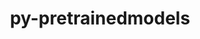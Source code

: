 ---
title: "py-pretrainedmodels"
layout: cache
categories: [package, develop]
meta: {"versions": ["0.7.4"], "compilers": ["apple-clang@=15.0.0", "gcc@=11.4.0"], "oss": ["ubuntu22.04", "ventura"], "platforms": ["darwin", "linux"], "targets": ["aarch64", "x86_64_v3"], "stacks": ["ml-darwin-aarch64-mps", "ml-linux-x86_64-cpu", "ml-linux-x86_64-cuda", "root"], "num_specs": 56, "num_specs_by_stack": {"root": 56, "ml-darwin-aarch64-mps": 10, "ml-linux-x86_64-cpu": 22, "ml-linux-x86_64-cuda": 24}}
spec_details: [{"hash": "wuvgwvdm765d22dgvmmeelltvsgyew5q", "compiler": "apple-clang@=15.0.0", "versions": ["0.7.4"], "os": "ventura", "platform": "darwin", "target": "aarch64", "variants": ["build_system=python_pip"], "stacks": ["root", "ml-darwin-aarch64-mps"], "size": "-", "tarball": "https://binaries.spack.io/develop/build_cache/darwin-ventura-aarch64/apple-clang-15.0.0/py-pretrainedmodels-0.7.4/darwin-ventura-aarch64-apple-clang-15.0.0-py-pretrainedmodels-0.7.4-wuvgwvdm765d22dgvmmeelltvsgyew5q.spack"}, {"hash": "4rxwo3jtucrzdc6imbriaji5mhmbowr2", "compiler": "apple-clang@=15.0.0", "versions": ["0.7.4"], "os": "ventura", "platform": "darwin", "target": "aarch64", "variants": ["build_system=python_pip"], "stacks": ["root", "ml-darwin-aarch64-mps"], "size": "-", "tarball": "https://binaries.spack.io/develop/build_cache/darwin-ventura-aarch64/apple-clang-15.0.0/py-pretrainedmodels-0.7.4/darwin-ventura-aarch64-apple-clang-15.0.0-py-pretrainedmodels-0.7.4-4rxwo3jtucrzdc6imbriaji5mhmbowr2.spack"}, {"hash": "g7gyw5nwcvzxxf2khdhtxqvzcxqz4vnv", "compiler": "apple-clang@=15.0.0", "versions": ["0.7.4"], "os": "ventura", "platform": "darwin", "target": "aarch64", "variants": ["build_system=python_pip"], "stacks": ["root", "ml-darwin-aarch64-mps"], "size": "-", "tarball": "https://binaries.spack.io/develop/build_cache/darwin-ventura-aarch64/apple-clang-15.0.0/py-pretrainedmodels-0.7.4/darwin-ventura-aarch64-apple-clang-15.0.0-py-pretrainedmodels-0.7.4-g7gyw5nwcvzxxf2khdhtxqvzcxqz4vnv.spack"}, {"hash": "3w7txqemj2mbo7haapqjev2zdkdzjkze", "compiler": "apple-clang@=15.0.0", "versions": ["0.7.4"], "os": "ventura", "platform": "darwin", "target": "aarch64", "variants": ["build_system=python_pip"], "stacks": ["root", "ml-darwin-aarch64-mps"], "size": "-", "tarball": "https://binaries.spack.io/develop/build_cache/darwin-ventura-aarch64/apple-clang-15.0.0/py-pretrainedmodels-0.7.4/darwin-ventura-aarch64-apple-clang-15.0.0-py-pretrainedmodels-0.7.4-3w7txqemj2mbo7haapqjev2zdkdzjkze.spack"}, {"hash": "mv2pkn4pnpd2rjne4fujdp3xmr2idnyb", "compiler": "apple-clang@=15.0.0", "versions": ["0.7.4"], "os": "ventura", "platform": "darwin", "target": "aarch64", "variants": ["build_system=python_pip"], "stacks": ["root", "ml-darwin-aarch64-mps"], "size": "-", "tarball": "https://binaries.spack.io/develop/build_cache/darwin-ventura-aarch64/apple-clang-15.0.0/py-pretrainedmodels-0.7.4/darwin-ventura-aarch64-apple-clang-15.0.0-py-pretrainedmodels-0.7.4-mv2pkn4pnpd2rjne4fujdp3xmr2idnyb.spack"}, {"hash": "qlberv7sth5tcc6ewe2boymnkbxrwgrz", "compiler": "apple-clang@=15.0.0", "versions": ["0.7.4"], "os": "ventura", "platform": "darwin", "target": "aarch64", "variants": ["build_system=python_pip"], "stacks": ["root", "ml-darwin-aarch64-mps"], "size": "-", "tarball": "https://binaries.spack.io/develop/build_cache/darwin-ventura-aarch64/apple-clang-15.0.0/py-pretrainedmodels-0.7.4/darwin-ventura-aarch64-apple-clang-15.0.0-py-pretrainedmodels-0.7.4-qlberv7sth5tcc6ewe2boymnkbxrwgrz.spack"}, {"hash": "o6obkuntaztrovxnihr574zdvq2italp", "compiler": "apple-clang@=15.0.0", "versions": ["0.7.4"], "os": "ventura", "platform": "darwin", "target": "aarch64", "variants": ["build_system=python_pip"], "stacks": ["root", "ml-darwin-aarch64-mps"], "size": "-", "tarball": "https://binaries.spack.io/develop/build_cache/darwin-ventura-aarch64/apple-clang-15.0.0/py-pretrainedmodels-0.7.4/darwin-ventura-aarch64-apple-clang-15.0.0-py-pretrainedmodels-0.7.4-o6obkuntaztrovxnihr574zdvq2italp.spack"}, {"hash": "s5aub6wzsuuuysurxzxnnvi4hpjtwno3", "compiler": "apple-clang@=15.0.0", "versions": ["0.7.4"], "os": "ventura", "platform": "darwin", "target": "aarch64", "variants": ["build_system=python_pip"], "stacks": ["root", "ml-darwin-aarch64-mps"], "size": "-", "tarball": "https://binaries.spack.io/develop/build_cache/darwin-ventura-aarch64/apple-clang-15.0.0/py-pretrainedmodels-0.7.4/darwin-ventura-aarch64-apple-clang-15.0.0-py-pretrainedmodels-0.7.4-s5aub6wzsuuuysurxzxnnvi4hpjtwno3.spack"}, {"hash": "2zm6jgfxkv3ghjq6jtriio5j7jq7yv7d", "compiler": "apple-clang@=15.0.0", "versions": ["0.7.4"], "os": "ventura", "platform": "darwin", "target": "aarch64", "variants": ["build_system=python_pip"], "stacks": ["root", "ml-darwin-aarch64-mps"], "size": "-", "tarball": "https://binaries.spack.io/develop/build_cache/darwin-ventura-aarch64/apple-clang-15.0.0/py-pretrainedmodels-0.7.4/darwin-ventura-aarch64-apple-clang-15.0.0-py-pretrainedmodels-0.7.4-2zm6jgfxkv3ghjq6jtriio5j7jq7yv7d.spack"}, {"hash": "il6lygvc3ebzatm5ws2y532q7izbxao2", "compiler": "apple-clang@=15.0.0", "versions": ["0.7.4"], "os": "ventura", "platform": "darwin", "target": "aarch64", "variants": ["build_system=python_pip"], "stacks": ["root", "ml-darwin-aarch64-mps"], "size": "-", "tarball": "https://binaries.spack.io/develop/build_cache/darwin-ventura-aarch64/apple-clang-15.0.0/py-pretrainedmodels-0.7.4/darwin-ventura-aarch64-apple-clang-15.0.0-py-pretrainedmodels-0.7.4-il6lygvc3ebzatm5ws2y532q7izbxao2.spack"}, {"hash": "2i3hjon5sboyehoupdksp2ftzzmrh56d", "compiler": "gcc@=11.4.0", "versions": ["0.7.4"], "os": "ubuntu22.04", "platform": "linux", "target": "x86_64_v3", "variants": ["build_system=python_pip"], "stacks": ["ml-linux-x86_64-cpu", "root"], "size": "-", "tarball": "https://binaries.spack.io/develop/build_cache/linux-ubuntu22.04-x86_64_v3/gcc-11.4.0/py-pretrainedmodels-0.7.4/linux-ubuntu22.04-x86_64_v3-gcc-11.4.0-py-pretrainedmodels-0.7.4-2i3hjon5sboyehoupdksp2ftzzmrh56d.spack"}, {"hash": "3synnu6b7r2doucqctbrbn54bijlsaot", "compiler": "gcc@=11.4.0", "versions": ["0.7.4"], "os": "ubuntu22.04", "platform": "linux", "target": "x86_64_v3", "variants": ["build_system=python_pip"], "stacks": ["ml-linux-x86_64-cpu", "root"], "size": "-", "tarball": "https://binaries.spack.io/develop/build_cache/linux-ubuntu22.04-x86_64_v3/gcc-11.4.0/py-pretrainedmodels-0.7.4/linux-ubuntu22.04-x86_64_v3-gcc-11.4.0-py-pretrainedmodels-0.7.4-3synnu6b7r2doucqctbrbn54bijlsaot.spack"}, {"hash": "7pdz7ggeie3kwvfydwexlt6bncm4i3tp", "compiler": "gcc@=11.4.0", "versions": ["0.7.4"], "os": "ubuntu22.04", "platform": "linux", "target": "x86_64_v3", "variants": ["build_system=python_pip"], "stacks": ["ml-linux-x86_64-cpu", "root"], "size": "-", "tarball": "https://binaries.spack.io/develop/build_cache/linux-ubuntu22.04-x86_64_v3/gcc-11.4.0/py-pretrainedmodels-0.7.4/linux-ubuntu22.04-x86_64_v3-gcc-11.4.0-py-pretrainedmodels-0.7.4-7pdz7ggeie3kwvfydwexlt6bncm4i3tp.spack"}, {"hash": "3pingnroii77dddr2t2dk3zcqnm2jpvo", "compiler": "gcc@=11.4.0", "versions": ["0.7.4"], "os": "ubuntu22.04", "platform": "linux", "target": "x86_64_v3", "variants": ["build_system=python_pip"], "stacks": ["root", "ml-linux-x86_64-cuda"], "size": "-", "tarball": "https://binaries.spack.io/develop/build_cache/linux-ubuntu22.04-x86_64_v3/gcc-11.4.0/py-pretrainedmodels-0.7.4/linux-ubuntu22.04-x86_64_v3-gcc-11.4.0-py-pretrainedmodels-0.7.4-3pingnroii77dddr2t2dk3zcqnm2jpvo.spack"}, {"hash": "c6anqdgiquh4lfoxbhtuj6pm7hpm5zu5", "compiler": "gcc@=11.4.0", "versions": ["0.7.4"], "os": "ubuntu22.04", "platform": "linux", "target": "x86_64_v3", "variants": ["build_system=python_pip"], "stacks": ["root", "ml-linux-x86_64-cuda"], "size": "-", "tarball": "https://binaries.spack.io/develop/build_cache/linux-ubuntu22.04-x86_64_v3/gcc-11.4.0/py-pretrainedmodels-0.7.4/linux-ubuntu22.04-x86_64_v3-gcc-11.4.0-py-pretrainedmodels-0.7.4-c6anqdgiquh4lfoxbhtuj6pm7hpm5zu5.spack"}, {"hash": "kmoth2lr5i6txfmybsefzqysqupykf6v", "compiler": "gcc@=11.4.0", "versions": ["0.7.4"], "os": "ubuntu22.04", "platform": "linux", "target": "x86_64_v3", "variants": ["build_system=python_pip"], "stacks": ["root", "ml-linux-x86_64-cuda"], "size": "-", "tarball": "https://binaries.spack.io/develop/build_cache/linux-ubuntu22.04-x86_64_v3/gcc-11.4.0/py-pretrainedmodels-0.7.4/linux-ubuntu22.04-x86_64_v3-gcc-11.4.0-py-pretrainedmodels-0.7.4-kmoth2lr5i6txfmybsefzqysqupykf6v.spack"}, {"hash": "6nda6jgnl3ttqkmjptskphscm6jjte4x", "compiler": "gcc@=11.4.0", "versions": ["0.7.4"], "os": "ubuntu22.04", "platform": "linux", "target": "x86_64_v3", "variants": ["build_system=python_pip"], "stacks": ["root", "ml-linux-x86_64-cuda"], "size": "-", "tarball": "https://binaries.spack.io/develop/build_cache/linux-ubuntu22.04-x86_64_v3/gcc-11.4.0/py-pretrainedmodels-0.7.4/linux-ubuntu22.04-x86_64_v3-gcc-11.4.0-py-pretrainedmodels-0.7.4-6nda6jgnl3ttqkmjptskphscm6jjte4x.spack"}, {"hash": "kun3awa52njalt2ufp3gj535qartduif", "compiler": "gcc@=11.4.0", "versions": ["0.7.4"], "os": "ubuntu22.04", "platform": "linux", "target": "x86_64_v3", "variants": ["build_system=python_pip"], "stacks": ["root", "ml-linux-x86_64-cuda"], "size": "-", "tarball": "https://binaries.spack.io/develop/build_cache/linux-ubuntu22.04-x86_64_v3/gcc-11.4.0/py-pretrainedmodels-0.7.4/linux-ubuntu22.04-x86_64_v3-gcc-11.4.0-py-pretrainedmodels-0.7.4-kun3awa52njalt2ufp3gj535qartduif.spack"}, {"hash": "juef7wv5clh4evyrkaza3shogiujhjld", "compiler": "gcc@=11.4.0", "versions": ["0.7.4"], "os": "ubuntu22.04", "platform": "linux", "target": "x86_64_v3", "variants": ["build_system=python_pip"], "stacks": ["ml-linux-x86_64-cpu", "root"], "size": "-", "tarball": "https://binaries.spack.io/develop/build_cache/linux-ubuntu22.04-x86_64_v3/gcc-11.4.0/py-pretrainedmodels-0.7.4/linux-ubuntu22.04-x86_64_v3-gcc-11.4.0-py-pretrainedmodels-0.7.4-juef7wv5clh4evyrkaza3shogiujhjld.spack"}, {"hash": "aqhdttkowv4uctcrxo7vclbvdyizjtdb", "compiler": "gcc@=11.4.0", "versions": ["0.7.4"], "os": "ubuntu22.04", "platform": "linux", "target": "x86_64_v3", "variants": ["build_system=python_pip"], "stacks": ["ml-linux-x86_64-cpu", "root"], "size": "-", "tarball": "https://binaries.spack.io/develop/build_cache/linux-ubuntu22.04-x86_64_v3/gcc-11.4.0/py-pretrainedmodels-0.7.4/linux-ubuntu22.04-x86_64_v3-gcc-11.4.0-py-pretrainedmodels-0.7.4-aqhdttkowv4uctcrxo7vclbvdyizjtdb.spack"}, {"hash": "2rymvtqvxqbdjaie6ydjibv5dk42olge", "compiler": "gcc@=11.4.0", "versions": ["0.7.4"], "os": "ubuntu22.04", "platform": "linux", "target": "x86_64_v3", "variants": ["build_system=python_pip"], "stacks": ["ml-linux-x86_64-cpu", "root"], "size": "-", "tarball": "https://binaries.spack.io/develop/build_cache/linux-ubuntu22.04-x86_64_v3/gcc-11.4.0/py-pretrainedmodels-0.7.4/linux-ubuntu22.04-x86_64_v3-gcc-11.4.0-py-pretrainedmodels-0.7.4-2rymvtqvxqbdjaie6ydjibv5dk42olge.spack"}, {"hash": "mzc3r7f6inzvf3ekmuyuzqgyg7msyem6", "compiler": "gcc@=11.4.0", "versions": ["0.7.4"], "os": "ubuntu22.04", "platform": "linux", "target": "x86_64_v3", "variants": ["build_system=python_pip"], "stacks": ["root", "ml-linux-x86_64-cuda"], "size": "-", "tarball": "https://binaries.spack.io/develop/build_cache/linux-ubuntu22.04-x86_64_v3/gcc-11.4.0/py-pretrainedmodels-0.7.4/linux-ubuntu22.04-x86_64_v3-gcc-11.4.0-py-pretrainedmodels-0.7.4-mzc3r7f6inzvf3ekmuyuzqgyg7msyem6.spack"}, {"hash": "fcjo52mlpfkvj6w4o5y7k47tlpm6lfgh", "compiler": "gcc@=11.4.0", "versions": ["0.7.4"], "os": "ubuntu22.04", "platform": "linux", "target": "x86_64_v3", "variants": ["build_system=python_pip"], "stacks": ["root", "ml-linux-x86_64-cuda"], "size": "-", "tarball": "https://binaries.spack.io/develop/build_cache/linux-ubuntu22.04-x86_64_v3/gcc-11.4.0/py-pretrainedmodels-0.7.4/linux-ubuntu22.04-x86_64_v3-gcc-11.4.0-py-pretrainedmodels-0.7.4-fcjo52mlpfkvj6w4o5y7k47tlpm6lfgh.spack"}, {"hash": "jawzrre7f4ophpnjvr2267w67wdbiik4", "compiler": "gcc@=11.4.0", "versions": ["0.7.4"], "os": "ubuntu22.04", "platform": "linux", "target": "x86_64_v3", "variants": ["build_system=python_pip"], "stacks": ["ml-linux-x86_64-cpu", "root"], "size": "-", "tarball": "https://binaries.spack.io/develop/build_cache/linux-ubuntu22.04-x86_64_v3/gcc-11.4.0/py-pretrainedmodels-0.7.4/linux-ubuntu22.04-x86_64_v3-gcc-11.4.0-py-pretrainedmodels-0.7.4-jawzrre7f4ophpnjvr2267w67wdbiik4.spack"}, {"hash": "f6ws5grwaqlsqgxomiv7xxiwwa3kfd7t", "compiler": "gcc@=11.4.0", "versions": ["0.7.4"], "os": "ubuntu22.04", "platform": "linux", "target": "x86_64_v3", "variants": ["build_system=python_pip"], "stacks": ["ml-linux-x86_64-cpu", "root"], "size": "-", "tarball": "https://binaries.spack.io/develop/build_cache/linux-ubuntu22.04-x86_64_v3/gcc-11.4.0/py-pretrainedmodels-0.7.4/linux-ubuntu22.04-x86_64_v3-gcc-11.4.0-py-pretrainedmodels-0.7.4-f6ws5grwaqlsqgxomiv7xxiwwa3kfd7t.spack"}, {"hash": "ougjxoefud4tybuf6rcgheiaep2jixip", "compiler": "gcc@=11.4.0", "versions": ["0.7.4"], "os": "ubuntu22.04", "platform": "linux", "target": "x86_64_v3", "variants": ["build_system=python_pip"], "stacks": ["root", "ml-linux-x86_64-cuda"], "size": "-", "tarball": "https://binaries.spack.io/develop/build_cache/linux-ubuntu22.04-x86_64_v3/gcc-11.4.0/py-pretrainedmodels-0.7.4/linux-ubuntu22.04-x86_64_v3-gcc-11.4.0-py-pretrainedmodels-0.7.4-ougjxoefud4tybuf6rcgheiaep2jixip.spack"}, {"hash": "a3hxnrlcfzkrvt4lsnyddqssa7niie5x", "compiler": "gcc@=11.4.0", "versions": ["0.7.4"], "os": "ubuntu22.04", "platform": "linux", "target": "x86_64_v3", "variants": ["build_system=python_pip"], "stacks": ["ml-linux-x86_64-cpu", "root"], "size": "-", "tarball": "https://binaries.spack.io/develop/build_cache/linux-ubuntu22.04-x86_64_v3/gcc-11.4.0/py-pretrainedmodels-0.7.4/linux-ubuntu22.04-x86_64_v3-gcc-11.4.0-py-pretrainedmodels-0.7.4-a3hxnrlcfzkrvt4lsnyddqssa7niie5x.spack"}, {"hash": "psz77ybzvkport6cggvvgc75fioahos4", "compiler": "gcc@=11.4.0", "versions": ["0.7.4"], "os": "ubuntu22.04", "platform": "linux", "target": "x86_64_v3", "variants": ["build_system=python_pip"], "stacks": ["root", "ml-linux-x86_64-cuda"], "size": "-", "tarball": "https://binaries.spack.io/develop/build_cache/linux-ubuntu22.04-x86_64_v3/gcc-11.4.0/py-pretrainedmodels-0.7.4/linux-ubuntu22.04-x86_64_v3-gcc-11.4.0-py-pretrainedmodels-0.7.4-psz77ybzvkport6cggvvgc75fioahos4.spack"}, {"hash": "666losldcuna6ss5qgdiafa4f4ziubo7", "compiler": "gcc@=11.4.0", "versions": ["0.7.4"], "os": "ubuntu22.04", "platform": "linux", "target": "x86_64_v3", "variants": ["build_system=python_pip"], "stacks": ["ml-linux-x86_64-cpu", "root"], "size": "-", "tarball": "https://binaries.spack.io/develop/build_cache/linux-ubuntu22.04-x86_64_v3/gcc-11.4.0/py-pretrainedmodels-0.7.4/linux-ubuntu22.04-x86_64_v3-gcc-11.4.0-py-pretrainedmodels-0.7.4-666losldcuna6ss5qgdiafa4f4ziubo7.spack"}, {"hash": "mfw4qkb35hlh5s4mjuijuzerz653535k", "compiler": "gcc@=11.4.0", "versions": ["0.7.4"], "os": "ubuntu22.04", "platform": "linux", "target": "x86_64_v3", "variants": ["build_system=python_pip"], "stacks": ["ml-linux-x86_64-cpu", "root"], "size": "-", "tarball": "https://binaries.spack.io/develop/build_cache/linux-ubuntu22.04-x86_64_v3/gcc-11.4.0/py-pretrainedmodels-0.7.4/linux-ubuntu22.04-x86_64_v3-gcc-11.4.0-py-pretrainedmodels-0.7.4-mfw4qkb35hlh5s4mjuijuzerz653535k.spack"}, {"hash": "efvolpw4v4et76t5oeagtreeinirayd3", "compiler": "gcc@=11.4.0", "versions": ["0.7.4"], "os": "ubuntu22.04", "platform": "linux", "target": "x86_64_v3", "variants": ["build_system=python_pip"], "stacks": ["ml-linux-x86_64-cpu", "root"], "size": "-", "tarball": "https://binaries.spack.io/develop/build_cache/linux-ubuntu22.04-x86_64_v3/gcc-11.4.0/py-pretrainedmodels-0.7.4/linux-ubuntu22.04-x86_64_v3-gcc-11.4.0-py-pretrainedmodels-0.7.4-efvolpw4v4et76t5oeagtreeinirayd3.spack"}, {"hash": "q5uywgd4lotkodoe6q7qroeobga53zs5", "compiler": "gcc@=11.4.0", "versions": ["0.7.4"], "os": "ubuntu22.04", "platform": "linux", "target": "x86_64_v3", "variants": ["build_system=python_pip"], "stacks": ["ml-linux-x86_64-cpu", "root"], "size": "-", "tarball": "https://binaries.spack.io/develop/build_cache/linux-ubuntu22.04-x86_64_v3/gcc-11.4.0/py-pretrainedmodels-0.7.4/linux-ubuntu22.04-x86_64_v3-gcc-11.4.0-py-pretrainedmodels-0.7.4-q5uywgd4lotkodoe6q7qroeobga53zs5.spack"}, {"hash": "gkopamhc4e6hc7ngvhy7tknoarmlgz4q", "compiler": "gcc@=11.4.0", "versions": ["0.7.4"], "os": "ubuntu22.04", "platform": "linux", "target": "x86_64_v3", "variants": ["build_system=python_pip"], "stacks": ["root", "ml-linux-x86_64-cuda"], "size": "-", "tarball": "https://binaries.spack.io/develop/build_cache/linux-ubuntu22.04-x86_64_v3/gcc-11.4.0/py-pretrainedmodels-0.7.4/linux-ubuntu22.04-x86_64_v3-gcc-11.4.0-py-pretrainedmodels-0.7.4-gkopamhc4e6hc7ngvhy7tknoarmlgz4q.spack"}, {"hash": "qw7wibg4agqxtq3ovwv4r5cjg7igjosj", "compiler": "gcc@=11.4.0", "versions": ["0.7.4"], "os": "ubuntu22.04", "platform": "linux", "target": "x86_64_v3", "variants": ["build_system=python_pip"], "stacks": ["root", "ml-linux-x86_64-cuda"], "size": "-", "tarball": "https://binaries.spack.io/develop/build_cache/linux-ubuntu22.04-x86_64_v3/gcc-11.4.0/py-pretrainedmodels-0.7.4/linux-ubuntu22.04-x86_64_v3-gcc-11.4.0-py-pretrainedmodels-0.7.4-qw7wibg4agqxtq3ovwv4r5cjg7igjosj.spack"}, {"hash": "iyljwf5igjnofueildnervnpo4jc3ewr", "compiler": "gcc@=11.4.0", "versions": ["0.7.4"], "os": "ubuntu22.04", "platform": "linux", "target": "x86_64_v3", "variants": ["build_system=python_pip"], "stacks": ["root", "ml-linux-x86_64-cuda"], "size": "-", "tarball": "https://binaries.spack.io/develop/build_cache/linux-ubuntu22.04-x86_64_v3/gcc-11.4.0/py-pretrainedmodels-0.7.4/linux-ubuntu22.04-x86_64_v3-gcc-11.4.0-py-pretrainedmodels-0.7.4-iyljwf5igjnofueildnervnpo4jc3ewr.spack"}, {"hash": "oohl3zyrdalhigdqmiq6mdnhaxfreb6r", "compiler": "gcc@=11.4.0", "versions": ["0.7.4"], "os": "ubuntu22.04", "platform": "linux", "target": "x86_64_v3", "variants": ["build_system=python_pip"], "stacks": ["ml-linux-x86_64-cpu", "root"], "size": "-", "tarball": "https://binaries.spack.io/develop/build_cache/linux-ubuntu22.04-x86_64_v3/gcc-11.4.0/py-pretrainedmodels-0.7.4/linux-ubuntu22.04-x86_64_v3-gcc-11.4.0-py-pretrainedmodels-0.7.4-oohl3zyrdalhigdqmiq6mdnhaxfreb6r.spack"}, {"hash": "g4yicwxdiu5clo4royqe5fbnbzqkmot7", "compiler": "gcc@=11.4.0", "versions": ["0.7.4"], "os": "ubuntu22.04", "platform": "linux", "target": "x86_64_v3", "variants": ["build_system=python_pip"], "stacks": ["ml-linux-x86_64-cpu", "root"], "size": "-", "tarball": "https://binaries.spack.io/develop/build_cache/linux-ubuntu22.04-x86_64_v3/gcc-11.4.0/py-pretrainedmodels-0.7.4/linux-ubuntu22.04-x86_64_v3-gcc-11.4.0-py-pretrainedmodels-0.7.4-g4yicwxdiu5clo4royqe5fbnbzqkmot7.spack"}, {"hash": "ujz4j2vcd5o6w2htha3z3cnm2k2ez4hu", "compiler": "gcc@=11.4.0", "versions": ["0.7.4"], "os": "ubuntu22.04", "platform": "linux", "target": "x86_64_v3", "variants": ["build_system=python_pip"], "stacks": ["root", "ml-linux-x86_64-cuda"], "size": "-", "tarball": "https://binaries.spack.io/develop/build_cache/linux-ubuntu22.04-x86_64_v3/gcc-11.4.0/py-pretrainedmodels-0.7.4/linux-ubuntu22.04-x86_64_v3-gcc-11.4.0-py-pretrainedmodels-0.7.4-ujz4j2vcd5o6w2htha3z3cnm2k2ez4hu.spack"}, {"hash": "fr7blzijawa3yy2gt3miwkypijzntkzs", "compiler": "gcc@=11.4.0", "versions": ["0.7.4"], "os": "ubuntu22.04", "platform": "linux", "target": "x86_64_v3", "variants": ["build_system=python_pip"], "stacks": ["ml-linux-x86_64-cpu", "root"], "size": "-", "tarball": "https://binaries.spack.io/develop/build_cache/linux-ubuntu22.04-x86_64_v3/gcc-11.4.0/py-pretrainedmodels-0.7.4/linux-ubuntu22.04-x86_64_v3-gcc-11.4.0-py-pretrainedmodels-0.7.4-fr7blzijawa3yy2gt3miwkypijzntkzs.spack"}, {"hash": "tmivciclrucrwvelqbe7yolwgojw6owi", "compiler": "gcc@=11.4.0", "versions": ["0.7.4"], "os": "ubuntu22.04", "platform": "linux", "target": "x86_64_v3", "variants": ["build_system=python_pip"], "stacks": ["root", "ml-linux-x86_64-cuda"], "size": "-", "tarball": "https://binaries.spack.io/develop/build_cache/linux-ubuntu22.04-x86_64_v3/gcc-11.4.0/py-pretrainedmodels-0.7.4/linux-ubuntu22.04-x86_64_v3-gcc-11.4.0-py-pretrainedmodels-0.7.4-tmivciclrucrwvelqbe7yolwgojw6owi.spack"}, {"hash": "hu5s46yslbmqhcoqhzgu2sxlq4lzib4f", "compiler": "gcc@=11.4.0", "versions": ["0.7.4"], "os": "ubuntu22.04", "platform": "linux", "target": "x86_64_v3", "variants": ["build_system=python_pip"], "stacks": ["root", "ml-linux-x86_64-cuda"], "size": "-", "tarball": "https://binaries.spack.io/develop/build_cache/linux-ubuntu22.04-x86_64_v3/gcc-11.4.0/py-pretrainedmodels-0.7.4/linux-ubuntu22.04-x86_64_v3-gcc-11.4.0-py-pretrainedmodels-0.7.4-hu5s46yslbmqhcoqhzgu2sxlq4lzib4f.spack"}, {"hash": "tkevhrfh43ykxtgx46a5up7dzkpbmbxt", "compiler": "gcc@=11.4.0", "versions": ["0.7.4"], "os": "ubuntu22.04", "platform": "linux", "target": "x86_64_v3", "variants": ["build_system=python_pip"], "stacks": ["ml-linux-x86_64-cpu", "root"], "size": "-", "tarball": "https://binaries.spack.io/develop/build_cache/linux-ubuntu22.04-x86_64_v3/gcc-11.4.0/py-pretrainedmodels-0.7.4/linux-ubuntu22.04-x86_64_v3-gcc-11.4.0-py-pretrainedmodels-0.7.4-tkevhrfh43ykxtgx46a5up7dzkpbmbxt.spack"}, {"hash": "j6hbov7wosin3snswkoiq5ok3uepifjy", "compiler": "gcc@=11.4.0", "versions": ["0.7.4"], "os": "ubuntu22.04", "platform": "linux", "target": "x86_64_v3", "variants": ["build_system=python_pip"], "stacks": ["root", "ml-linux-x86_64-cuda"], "size": "-", "tarball": "https://binaries.spack.io/develop/build_cache/linux-ubuntu22.04-x86_64_v3/gcc-11.4.0/py-pretrainedmodels-0.7.4/linux-ubuntu22.04-x86_64_v3-gcc-11.4.0-py-pretrainedmodels-0.7.4-j6hbov7wosin3snswkoiq5ok3uepifjy.spack"}, {"hash": "jp3znf3ureqcjd2deilq3rrdeq6cvm4k", "compiler": "gcc@=11.4.0", "versions": ["0.7.4"], "os": "ubuntu22.04", "platform": "linux", "target": "x86_64_v3", "variants": ["build_system=python_pip"], "stacks": ["root", "ml-linux-x86_64-cuda"], "size": "-", "tarball": "https://binaries.spack.io/develop/build_cache/linux-ubuntu22.04-x86_64_v3/gcc-11.4.0/py-pretrainedmodels-0.7.4/linux-ubuntu22.04-x86_64_v3-gcc-11.4.0-py-pretrainedmodels-0.7.4-jp3znf3ureqcjd2deilq3rrdeq6cvm4k.spack"}, {"hash": "sdowdj3bvwxcqc2qk3nst3jidy6qtsw6", "compiler": "gcc@=11.4.0", "versions": ["0.7.4"], "os": "ubuntu22.04", "platform": "linux", "target": "x86_64_v3", "variants": ["build_system=python_pip"], "stacks": ["ml-linux-x86_64-cpu", "root"], "size": "-", "tarball": "https://binaries.spack.io/develop/build_cache/linux-ubuntu22.04-x86_64_v3/gcc-11.4.0/py-pretrainedmodels-0.7.4/linux-ubuntu22.04-x86_64_v3-gcc-11.4.0-py-pretrainedmodels-0.7.4-sdowdj3bvwxcqc2qk3nst3jidy6qtsw6.spack"}, {"hash": "ns3zowgccr4difhrza62nx3qgtbweogz", "compiler": "gcc@=11.4.0", "versions": ["0.7.4"], "os": "ubuntu22.04", "platform": "linux", "target": "x86_64_v3", "variants": ["build_system=python_pip"], "stacks": ["ml-linux-x86_64-cpu", "root"], "size": "-", "tarball": "https://binaries.spack.io/develop/build_cache/linux-ubuntu22.04-x86_64_v3/gcc-11.4.0/py-pretrainedmodels-0.7.4/linux-ubuntu22.04-x86_64_v3-gcc-11.4.0-py-pretrainedmodels-0.7.4-ns3zowgccr4difhrza62nx3qgtbweogz.spack"}, {"hash": "vhbyjtceiapdj72i5uam5ytar2nvj3wa", "compiler": "gcc@=11.4.0", "versions": ["0.7.4"], "os": "ubuntu22.04", "platform": "linux", "target": "x86_64_v3", "variants": ["build_system=python_pip"], "stacks": ["ml-linux-x86_64-cpu", "root"], "size": "-", "tarball": "https://binaries.spack.io/develop/build_cache/linux-ubuntu22.04-x86_64_v3/gcc-11.4.0/py-pretrainedmodels-0.7.4/linux-ubuntu22.04-x86_64_v3-gcc-11.4.0-py-pretrainedmodels-0.7.4-vhbyjtceiapdj72i5uam5ytar2nvj3wa.spack"}, {"hash": "sp2tphb6aaux27lj2rdatorm7ikrsk7f", "compiler": "gcc@=11.4.0", "versions": ["0.7.4"], "os": "ubuntu22.04", "platform": "linux", "target": "x86_64_v3", "variants": ["build_system=python_pip"], "stacks": ["root", "ml-linux-x86_64-cuda"], "size": "-", "tarball": "https://binaries.spack.io/develop/build_cache/linux-ubuntu22.04-x86_64_v3/gcc-11.4.0/py-pretrainedmodels-0.7.4/linux-ubuntu22.04-x86_64_v3-gcc-11.4.0-py-pretrainedmodels-0.7.4-sp2tphb6aaux27lj2rdatorm7ikrsk7f.spack"}, {"hash": "zozv5jhvpup2pxxzsoeboime66xqb5qc", "compiler": "gcc@=11.4.0", "versions": ["0.7.4"], "os": "ubuntu22.04", "platform": "linux", "target": "x86_64_v3", "variants": ["build_system=python_pip"], "stacks": ["root", "ml-linux-x86_64-cuda"], "size": "-", "tarball": "https://binaries.spack.io/develop/build_cache/linux-ubuntu22.04-x86_64_v3/gcc-11.4.0/py-pretrainedmodels-0.7.4/linux-ubuntu22.04-x86_64_v3-gcc-11.4.0-py-pretrainedmodels-0.7.4-zozv5jhvpup2pxxzsoeboime66xqb5qc.spack"}, {"hash": "wnifm7ia4yvio5l5mt2mtfe5gzf5tn4e", "compiler": "gcc@=11.4.0", "versions": ["0.7.4"], "os": "ubuntu22.04", "platform": "linux", "target": "x86_64_v3", "variants": ["build_system=python_pip"], "stacks": ["ml-linux-x86_64-cpu", "root"], "size": "-", "tarball": "https://binaries.spack.io/develop/build_cache/linux-ubuntu22.04-x86_64_v3/gcc-11.4.0/py-pretrainedmodels-0.7.4/linux-ubuntu22.04-x86_64_v3-gcc-11.4.0-py-pretrainedmodels-0.7.4-wnifm7ia4yvio5l5mt2mtfe5gzf5tn4e.spack"}, {"hash": "yronmbdmrdcklealbb7asrkzkkff7g3e", "compiler": "gcc@=11.4.0", "versions": ["0.7.4"], "os": "ubuntu22.04", "platform": "linux", "target": "x86_64_v3", "variants": ["build_system=python_pip"], "stacks": ["root", "ml-linux-x86_64-cuda"], "size": "-", "tarball": "https://binaries.spack.io/develop/build_cache/linux-ubuntu22.04-x86_64_v3/gcc-11.4.0/py-pretrainedmodels-0.7.4/linux-ubuntu22.04-x86_64_v3-gcc-11.4.0-py-pretrainedmodels-0.7.4-yronmbdmrdcklealbb7asrkzkkff7g3e.spack"}, {"hash": "uyytjouea3wbl6aqz4w25gw2ytzuobll", "compiler": "gcc@=11.4.0", "versions": ["0.7.4"], "os": "ubuntu22.04", "platform": "linux", "target": "x86_64_v3", "variants": ["build_system=python_pip"], "stacks": ["root", "ml-linux-x86_64-cuda"], "size": "-", "tarball": "https://binaries.spack.io/develop/build_cache/linux-ubuntu22.04-x86_64_v3/gcc-11.4.0/py-pretrainedmodels-0.7.4/linux-ubuntu22.04-x86_64_v3-gcc-11.4.0-py-pretrainedmodels-0.7.4-uyytjouea3wbl6aqz4w25gw2ytzuobll.spack"}, {"hash": "x6sor25xyipjkwlh52urubioysdm4snv", "compiler": "gcc@=11.4.0", "versions": ["0.7.4"], "os": "ubuntu22.04", "platform": "linux", "target": "x86_64_v3", "variants": ["build_system=python_pip"], "stacks": ["root", "ml-linux-x86_64-cuda"], "size": "-", "tarball": "https://binaries.spack.io/develop/build_cache/linux-ubuntu22.04-x86_64_v3/gcc-11.4.0/py-pretrainedmodels-0.7.4/linux-ubuntu22.04-x86_64_v3-gcc-11.4.0-py-pretrainedmodels-0.7.4-x6sor25xyipjkwlh52urubioysdm4snv.spack"}, {"hash": "yoswxjs5ecpitggpprb4exw5sdv4t3gw", "compiler": "gcc@=11.4.0", "versions": ["0.7.4"], "os": "ubuntu22.04", "platform": "linux", "target": "x86_64_v3", "variants": ["build_system=python_pip"], "stacks": ["root", "ml-linux-x86_64-cuda"], "size": "-", "tarball": "https://binaries.spack.io/develop/build_cache/linux-ubuntu22.04-x86_64_v3/gcc-11.4.0/py-pretrainedmodels-0.7.4/linux-ubuntu22.04-x86_64_v3-gcc-11.4.0-py-pretrainedmodels-0.7.4-yoswxjs5ecpitggpprb4exw5sdv4t3gw.spack"}, {"hash": "thmhqbutp66qsqecutl6w2a5sg6app3c", "compiler": "gcc@=11.4.0", "versions": ["0.7.4"], "os": "ubuntu22.04", "platform": "linux", "target": "x86_64_v3", "variants": ["build_system=python_pip"], "stacks": ["root", "ml-linux-x86_64-cuda"], "size": "-", "tarball": "https://binaries.spack.io/develop/build_cache/linux-ubuntu22.04-x86_64_v3/gcc-11.4.0/py-pretrainedmodels-0.7.4/linux-ubuntu22.04-x86_64_v3-gcc-11.4.0-py-pretrainedmodels-0.7.4-thmhqbutp66qsqecutl6w2a5sg6app3c.spack"}, {"hash": "yrj7vv4mnc4466lbs554kqshjsjle3sk", "compiler": "gcc@=11.4.0", "versions": ["0.7.4"], "os": "ubuntu22.04", "platform": "linux", "target": "x86_64_v3", "variants": ["build_system=python_pip"], "stacks": ["ml-linux-x86_64-cpu", "root"], "size": "-", "tarball": "https://binaries.spack.io/develop/build_cache/linux-ubuntu22.04-x86_64_v3/gcc-11.4.0/py-pretrainedmodels-0.7.4/linux-ubuntu22.04-x86_64_v3-gcc-11.4.0-py-pretrainedmodels-0.7.4-yrj7vv4mnc4466lbs554kqshjsjle3sk.spack"}]
---